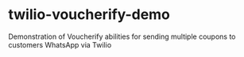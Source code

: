 # twilio-voucherify-demo
Demonstration of Voucherify abilities for sending multiple coupons to customers WhatsApp via Twilio
